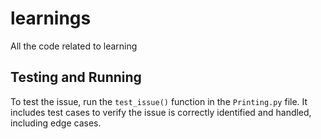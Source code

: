 # learnings
All the code related to learning

## Testing and Running
To test the issue, run the `test_issue()` function in the `Printing.py` file.
It includes test cases to verify the issue is correctly identified and handled, including edge cases.
